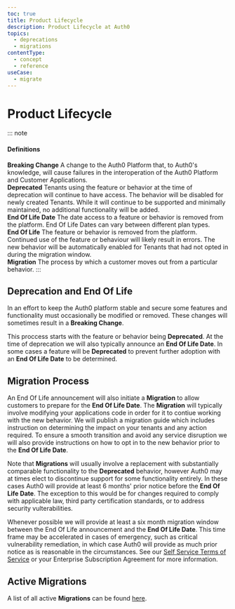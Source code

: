 ```yaml
---
toc: true
title: Product Lifecycle
description: Product Lifecycle at Auth0
topics:
  - deprecations
  - migrations
contentType:
  - concept
  - reference
useCase:
  - migrate
---
```


# Product Lifecycle

::: note
<h4>Definitions</h4>
<b>Breaking Change</b> A change to the Auth0 Platform that, to Auth0's knowledge, will cause failures in the interoperation of the Auth0 Platform and Customer Applications.<br>
<b>Deprecated</b> Tenants using the feature or behavior at the time of deprecation will continue to have access. The behavior will be disabled for newly created Tenants. While it will continue to be supported and minimally maintained, no additional functionality will be added. <br>
<b>End Of Life Date</b> The date access to a feature or behavior is removed from the platform. End Of Life Dates can vary between different plan types.<br>
<b>End Of Life</b> The feature or behavior is removed from the platform. Continued use of the feature or behaviour will likely result in errors. The new behavior will be automatically enabled for Tenants that had not opted in during the migration window. <br>
<b>Migration</b> The process by which a customer moves out from a particular behavior.
:::

## Deprecation and End Of Life

In an effort to keep the Auth0 platform stable and secure some features and functionality must occasionally be modified or removed. These changes will sometimes result in a **Breaking Change**.

This proccess starts with the feature or behavior being **Deprecated**. At the time of deprecation we will also typically announce an **End Of Life Date**. In some cases a feature will be **Deprecated** to prevent further adoption with an **End Of Life Date** to be determined.

## Migration Process

An End Of Life announcement will also initiate a **Migration** to allow customers to prepare for the **End Of Life Date**. The **Migration** will typically involve modifying your applications code in order for it to contiue working with the new behavior. We will publish a migration guide which includes instruction on determining the impact on your tenants and any action required. To ensure a smooth transition and avoid any service disruption we will also provide instructions on how to opt in to the new behavior prior to the **End Of Life Date**.

Note that **Migrations** will usually involve a replacement with substantially comparable functionality to the **Deprecated** behavior, however Auth0 may at times elect to discontinue support for some functionality entirely. In these cases Auth0 will provide at least 6 months' prior notice before the **End Of Life Date**. The exception to this would be for changes required to comply with applicable law, third party certification standards, or to address security vulterabilities.

Whenever possible we will provide at least a six month migration window between the End Of Life announcement and the **End Of Life Date**. This time frame may be accelerated in cases of emergency, such as critical vulnerability remediation, in which case Auth0 will provide as much prior notice as is reasonable in the circumstances. See our [Self Service Terms of Service](https://auth0.com/legal/ss-tos) or your Enterprise Subscription Agreement for more information.

## Active Migrations

A list of all active **Migrations** can be found [here](/product-lifecycle/migrations).

